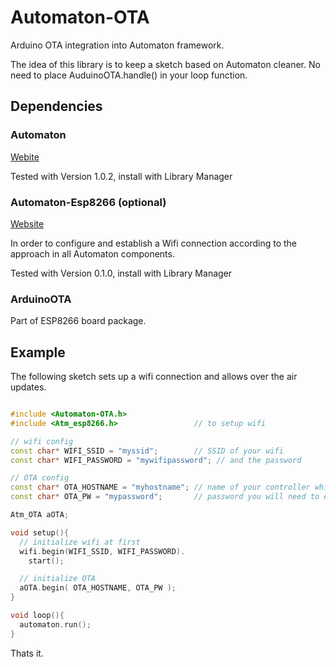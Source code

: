 # Automaton-OTA
Arduino OTA integration into Automaton framework.

The idea of this library is to keep a sketch based on Automaton cleaner. No need to place AuduinoOTA.handle() in your loop function.

## Dependencies

### Automaton

[Webite](https://github.com/tinkerspy/Automaton/wiki)

Tested with Version 1.0.2, install with Library Manager

### Automaton-Esp8266 (optional)
[Website](https://github.com/tinkerspy/Automaton-Esp8266/wiki)

In order to configure and establish a Wifi connection according to the approach
in all Automaton components.

Tested with Version 0.1.0, install with Library Manager

### ArduinoOTA

Part of ESP8266 board package.

## Example

The following sketch sets up a wifi connection and allows over the air updates.

```C++

#include <Automaton-OTA.h>
#include <Atm_esp8266.h>                 // to setup wifi

// wifi config
const char* WIFI_SSID = "myssid";        // SSID of your wifi
const char* WIFI_PASSWORD = "mywifipassword"; // and the password

// OTA config
const char* OTA_HOSTNAME = "myhostname"; // name of your controller which will be shown in your Arduino IDE
const char* OTA_PW = "mypassword";       // password you will need to enter whily updating

Atm_OTA aOTA;

void setup(){
  // initialize wifi at first
  wifi.begin(WIFI_SSID, WIFI_PASSWORD).
    start();

  // initialize OTA
  aOTA.begin( OTA_HOSTNAME, OTA_PW );
}

void loop(){
  automaton.run();
}
```

Thats it.

